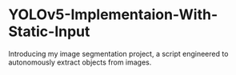 # YOLOv5-Implementaion-With-Static-Input
Introducing my image segmentation project, a script engineered to autonomously extract objects from images. 
